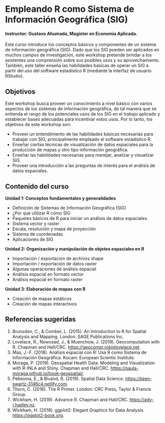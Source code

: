#  Empleando R como Sistema de Información Geográfica (SIG)

#### Instructor: Gustavo Ahumada, Magíster en Economía Aplicada.


Este curso introduce los conceptos básicos y componentes de un sistema de información geográfica (SIG). Dado que los SIG pueden ser aplicados en muchos campos de investigación, este workshop pretende brindar a los asistentes una comprensión sobre sus posibles usos y su aprovechamiento. También, este taller enseña las habilidades básicas de operar un SIG a partir del uso del software estadístico R (mediante la interfaz de usuario RStudio). 


## Objetivos 

Este workshop busca proveer un conocimiento a nivel básico con varios aspectos de los sistemas de información geográfica, de tal manera que se entienda el rango de los potenciales usos de los SIG en el trabajo aplicado y establecer bases adecuadas para incentivar estos usos. Por lo tanto, los objetivos de este workshop son:

* 	Proveer un entendimiento de las habilidades básicas necesarias para trabajar con SIG, principalmente empleado el software estadístico R.
* 	Enseñar ciertas técnicas de visualización de datos espaciales para la producción de mapas y otro tipo información geográfica.
* 	Enseñar las habilidades necesarias para manejar, analizar y visualizar SIG.
* 	Proveer una introducción a las preguntas de interés para el análisis de datos espaciales.

## Contenido del curso
**Unidad 1: Conceptos fundamentales y generalidades**
* Definición de Sistemas de Información Geográfica (SIG)
* ¿Por qué utilizar R cómo SIG
*	Paquetes básicos de R para iniciar un análisis de datos espaciales.
*	Sistema vector y raster
*	Escala, resolución y mapa de proyección
*	Sistema de coordenadas
*	Aplicaciones de SIG


**Unidad 2: Organización y manipulación de objetos espaciales en R**
*	Importación / exportación de archivos shape
*	Importación / exportación de datos raster
*	Algunas operaciones de análisis espacial
*	Análisis espacial en formato vector
*	Análisis espacial en formato raster


**Unidad 3: Elaboración de mapas con R**
*	Creación de mapas estáticos 
*	Creación de mapas interactivos


## Referencias sugeridas

1. Brunsdon, C., & Comber, L. (2015). An Introduction to R for Spatial Analysis and Mapping. London: SAGE Publications Inc.
2. Lovelace, R., Nowosad, J., & Muenchow, J. (2019). Geocomputation with R. Chapman and Hall/CRC. https://geocompr.robinlovelace.net.
3. Mas, J.-F. (2018). Análisis espacial con R: Usa R como Sistema de Información Geográfica. Kocani: European Scientic Institute.
4. Moraga, P. (2019). Geospatial Health Data: Modeling and Visualization with R-INLA and Shiny. Chapman and Hall/CRC. https://paula-moraga.github.io/book-geospatial/.
5. Pebesma, E., & Bivand, R. (2019). Spatial Data Science. https://keen-swartz-3146c4.netlify.com.
6. Thorn, C. (2016). The R Primer. London: CRC Press, Taylor & Francis Group.
7. Wickham, H. (2019). Advance R. Chapman and Hall/CRC. https://adv-r.hadley.nz.
8. Wickham, H. (2019). ggplot2: Elegant Graphics for Data Analysis. https://ggplot2-book.org.


